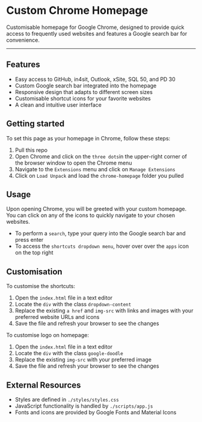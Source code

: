 # Custom Chrome Homepage

Customisable homepage for Google Chrome, designed to provide quick access to frequently used websites and features a Google search bar for convenience.

---
## Features

- Easy access to GitHub, in4sit, Outlook, xSite, SQL 50, and PD 30
- Custom Google search bar integrated into the homepage
- Responsive design that adapts to different screen sizes
- Customisable shortcut icons for your favorite websites
- A clean and intuitive user interface

## Getting started

To set this page as your homepage in Chrome, follow these steps:

1. Pull this repo
2. Open Chrome and click on the `three dots`in the upper-right corner of the browser window to open the Chrome menu
3. Navigate to the `Extensions` menu and click on `Manage Extensions`
4. Click on `Load Unpack` and load the `chrome-homepage` folder you pulled

## Usage

Upon opening Chrome, you will be greeted with your custom homepage. You can click on any of the icons to quickly navigate to your chosen websites.

- To perform a `search`, type your query into the Google search bar and press enter
- To access the `shortcuts dropdown menu`, hover over over the `apps` icon on the top right

## Customisation

To customise the shortcuts:

1. Open the `index.html` file in a text editor
2. Locate the `div` with the class `dropdown-content`
3. Replace the existing `a href` and `img-src` with links and images with your preferred website URLs and icons
4. Save the file and refresh your browser to see the changes

To customise logo on homepage:

1. Open the `index.html` file in a text editor
2. Locate the `div` with the class `google-doodle`
3. Replace the existing `img-src` with your preferred image
4. Save the file and refresh your browser to see the changes

## External Resources

- Styles are defined in `./styles/styles.css`
- JavaScript functionality is handled by `./scripts/app.js`
- Fonts and icons are provided by Google Fonts and Material Icons

